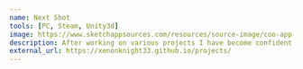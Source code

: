 ```yaml
---
name: Next Shot
tools: [PC, Steam, Unity3d]
image: https://www.sketchappsources.com/resources/source-image/coo-app-concept-subgaurav.jpg
description: After working on various projects I have become confident enough to continue making Bigger games , this game is an RPG game with crafting and exploring features, you can also gain skills by leveling up or reading books, can you imagine? keep wondering what the result will be.
external_url: https://xenonknight33.github.io/projects/
---
```

